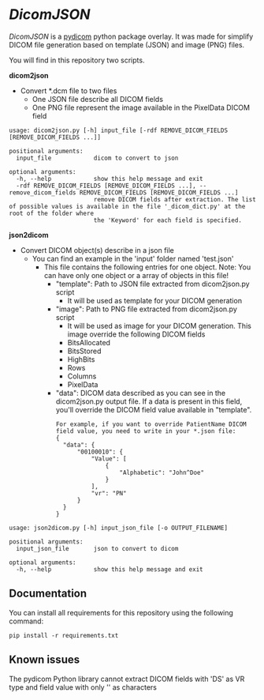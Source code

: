 *DicomJSON*
=======

*DicomJSON* is a [pydicom](https://github.com/pydicom/pydicom) python package overlay.
It was made for simplify DICOM file generation based on template (JSON) and image (PNG) files.

You will find in this repository two scripts.

**dicom2json**
* Convert *.dcm file to two files
  * One JSON file describe all DICOM fields
  * One PNG file represent the image available in the PixelData DICOM field

```
usage: dicom2json.py [-h] input_file [-rdf REMOVE_DICOM_FIELDS [REMOVE_DICOM_FIELDS ...]] 

positional arguments:
  input_file            dicom to convert to json

optional arguments:
  -h, --help            show this help message and exit
  -rdf REMOVE_DICOM_FIELDS [REMOVE_DICOM_FIELDS ...], --remove_dicom_fields REMOVE_DICOM_FIELDS [REMOVE_DICOM_FIELDS ...]
                        remove DICOM fields after extraction. The list of possible values is available in the file '_dicom_dict.py' at the root of the folder where  
                        the 'Keyword' for each field is specified.
```

**json2dicom**
* Convert DICOM object(s) describe in a json file
  * You can find an example in the 'input' folder named 'test.json'
    * This file contains the following entries for one object. Note: You can have only one object or a array of objects in this file!
      * "template": Path to JSON file extracted from dicom2json.py script
        * It will be used as template for your DICOM generation
      * "image": Path to PNG file extracted from dicom2json.py script
        * It will be used as image for your DICOM generation. This image override the following DICOM fields
         * BitsAllocated
         * BitsStored
         * HighBits
         * Rows
         * Columns
         * PixelData
      * "data": DICOM data described as you can see in the dicom2json.py output file. If a data is present in this field, you'll override the DICOM field value available in "template".
        ```
        For example, if you want to override PatientName DICOM field value, you need to write in your *.json file:
        {
          "data": {
              "00100010": {
                  "Value": [
                      {
                          "Alphabetic": "John^Doe"
                      }
                  ],
                  "vr": "PN"
              }
          }
        }
        ```
```
usage: json2dicom.py [-h] input_json_file [-o OUTPUT_FILENAME] 

positional arguments:
  input_json_file       json to convert to dicom

optional arguments:
  -h, --help            show this help message and exit
```

Documentation
-------------
You can install all requirements for this repository using the following command:
```
pip install -r requirements.txt
```

Known issues
-------------
The pydicom Python library cannot extract DICOM fields with 'DS' as VR type and field value with only '\' as characters
